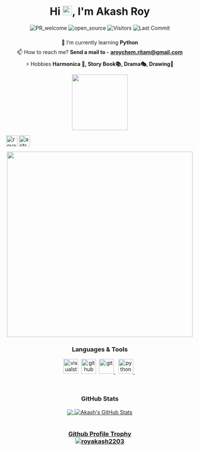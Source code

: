 <h1 align="center">Hi <img src="https://media.giphy.com/media/hvRJCLFzcasrR4ia7z/giphy.gif" width="25px">, I'm Akash Roy</h1>

<p align="center">
  <img alt="PR_welcome" src="https://img.shields.io/badge/PRs-welcome-brightgreen.svg?style=flat&logo=github" href="https://github.com/royakash2203">
  <img alt="open_source" src="https://badges.frapsoft.com/os/v2/open-source.svg?v=103" href="https://github.com/royakash2203">
  <img alt="Visitors" src="https://komarev.com/ghpvc/?username=aritraroy24&style=flat&labelColor=black&logo=github&label=PROFILE+VIEWS&color=29bf12"/>
  <img alt="Last Commit" src="https://img.shields.io/github/last-commit/royakash2203/royakash2203?logo=markdown&label=LAST+UPDATE&color=29bf12&style=flat">
</p>

<div align="center">
  
  <img align="center" src="https://www.linkpicture.com/q/gold_ring.png" height="8"> </br>
  🌱 I’m currently learning **Python** </br>
  <img align="center" src="https://www.linkpicture.com/q/gold_ring.png" height="8"> </br>
  📫 How to reach me? **Send a mail to -**  **aroychem.ritam@gmail.com** </br>
  <img align="center" src="https://www.linkpicture.com/q/gold_ring.png" height="8"> </br>
  ⚡ Hobbies **Harmonica :musical_score:, Story Book📚, Drama🎭, Drawing🎨** </br>
  
</div>

<p align="center">
  <img src="https://www.linkpicture.com/q/connect_with_me.png" width="150">
</p>
<p align="center">

<a href="https://www.facebook.com/profile.php?id=100014194080688" target="_blank"><img align="center" src="https://www.linkpicture.com/q/facebook_29.png" alt="royakash2203" height="30" width="30" /></a>
<a href="https://www.instagram.com/royritam_chem/" target="_blank"><img align="center" src="https://www.freeiconspng.com/thumbs/black-icon/black-instagram-icon-21.png" alt="aritraroy24" height="30" width="30" /></a>
</p>
<p align="center">
  <img align="center" src="https://www.linkpicture.com/q/gold_line.png" width="500">
</p>
<h3 align="center">Languages & Tools</h3>
<p align="center">
  <a href="https://code.visualstudio.com/" target="_blank"><img src="https://www.linkpicture.com/q/vscode.png" alt="visualstudiocode" height="40" width="40" /></a>&nbsp;
  <a href="https://github.com/" target="_blank"><img src="https://www.linkpicture.com/q/github_9.png" alt="github" height="40" width="40" /></a>&nbsp;
  <a href="https://git-scm.com/" target="_blank"> <img src="https://www.linkpicture.com/q/git_1.png" alt="git" width="40" height="40"/> </a>&nbsp;
  <a href="https://www.python.org/" target="_blank"> <img src="https://www.linkpicture.com/q/python_1.png" alt="python" width="40" height="40"/> </a>&nbsp;
</p>
</br>
<div align="center">
  
  <h3 align="center">GitHub Stats</h3>
  <a href="https://github.com/royakash2203/royakash2203">
  <img align="center" src="https://github-readme-stats.vercel.app/api/top-langs/?username=royakash2203&hide=java,html&title_color=ffffff&text_color=c9cacc&icon_color=2bbc8a&bg_color=1d1f21" />
  </a>
  <a href="https://github.com/royakash2203/royakash2203">
  <img align="center" src="https://github-readme-stats.vercel.app/api?username=royakash2203&show_icons=true&line_height=27&count_private=true&title_color=ffffff&text_color=c9cacc&icon_color=2bbc8a&bg_color=1d1f21" alt="Akash's GitHub Stats" />
  
</div>
</br>
<div align="center"> 
  
  <h3 align="center">Github Profile Trophy</3></br>
  <img align="center" src="https://github-profile-trophy.vercel.app/?username=royakash2203&no-frame=true&theme=juicyfresh&row=1" alt="royakash2203" />
  
</div>
